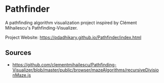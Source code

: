# Pathfinder

A pathfinding algorithm visualization project inspired by Clément Mihailescu's Pathfinding-Visualizer.

Project Website: https://pdadhikary.github.io/Pathfinder/index.html

## Sources

-   https://github.com/clementmihailescu/Pathfinding-Visualizer/blob/master/public/browser/mazeAlgorithms/recursiveDivisionMaze.js
